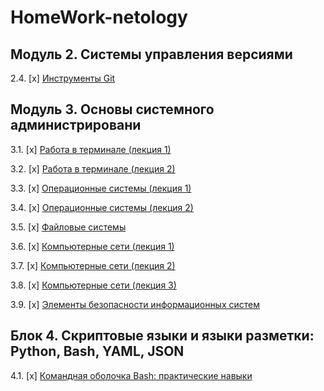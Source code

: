 # HomeWork-netology

## Модуль 2. Системы управления версиями


2.4. [x] [Инструменты Git](02-git-04-tools/README.md)
## Модуль 3. Основы системного администрировани

3.1. [x] [Работа в терминале (лекция 1)](03-sysadmin-01-terminal/README.md)  

3.2. [x] [Работа в терминале (лекция 2)](03-sysadmin-02-terminal/README.md)  

3.3. [х] [Операционные системы (лекция 1)](03-sysadmin-03-os/README.md)  

3.4. [х] [Операционные системы (лекция 2)](03-sysadmin-04-os/README.md)  

3.5. [х] [Файловые системы](03-sysadmin-05-fs/README.md)  

3.6. [x] [Компьютерные сети (лекция 1)](03-sysadmin-06-net/README.md)  

3.7. [х] [Компьютерные сети (лекция 2)](03-sysadmin-07-net/README.md)  

3.8. [х] [Компьютерные сети (лекция 3)](03-sysadmin-08-net/README.md)  


3.9. [х] [Элементы безопасности информационных систем](03-sysadmin-09-security/README.md)  

## Блок 4. Скриптовые языки и языки разметки: Python, Bash, YAML, JSON

4.1. [х] [Командная оболочка Bash: практические навыки](04-script-01-bash)  

